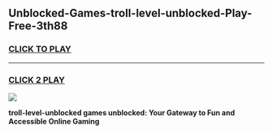 
## Unblocked-Games-troll-level-unblocked-Play-Free-3th88
<h3>
<a href="https://premium76.site?title=troll-level-unblocked&ref=18A1">CLICK TO PLAY</a></h3>
<hr>

<h3>
<a href="https://premium76.site?title=troll-level-unblocked&ref=18A1">CLICK 2 PLAY</a>
  
</h3>

<a href="https://premium76.site?title=troll-level-unblocked&ref=18A1"><img src="https://clearcache.store/games.png"></a>


**troll-level-unblocked games unblocked: Your Gateway to Fun and Accessible Online Gaming**
